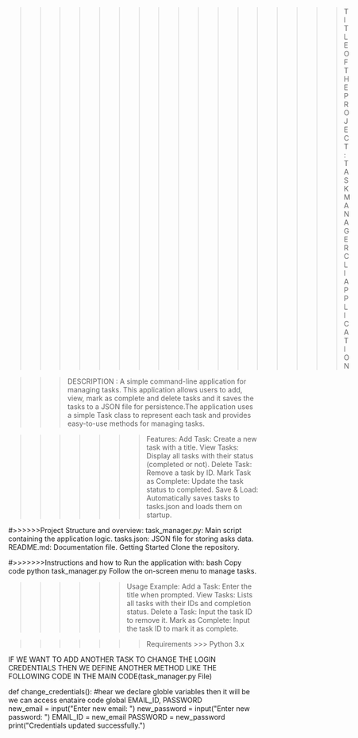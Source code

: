 


>>>>>>>>>>>>>>>>>    TITLE OF THE PROJECT : TASK MANAGER CLI APPLICATION 


>>> DESCRIPTION : A simple command-line application for managing tasks. This application allows users to add, view, mark as complete and delete tasks and it saves the tasks to a JSON file for persistence.The application uses a simple Task class to represent each task and provides easy-to-use methods for managing tasks.

>>>>>>>Features:
Add Task: Create a new task with a title.
View Tasks: Display all tasks with their status (completed or not).
Delete Task: Remove a task by ID.
Mark Task as Complete: Update the task status to completed.
Save & Load: Automatically saves tasks to tasks.json and loads them on startup.



#>>>>>>Project Structure and overview:
task_manager.py: Main script containing the application logic.
tasks.json: JSON file for storing asks data.
README.md: Documentation file.
Getting Started Clone the repository.


#>>>>>>>Instructions and how to Run the application with:
bash Copy code python task_manager.py
Follow the on-screen menu to manage tasks.


>>>>>> Usage Example:
Add a Task: Enter the title when prompted.
View Tasks: Lists all tasks with their IDs and completion status.
Delete a Task: Input the task ID to remove it.
Mark as Complete: Input the task ID to mark it as complete.



>>>>>>> Requirements >>> Python 3.x






IF WE WANT TO ADD ANOTHER TASK TO CHANGE THE LOGIN CREDENTIALS THEN WE DEFINE ANOTHER METHOD LIKE THE FOLLOWING CODE IN THE MAIN CODE(task_manager.py File) 



def change_credentials():
    #hear we declare globle variables then it will be we can access enataire code 
    global EMAIL_ID, PASSWORD  
    new_email = input("Enter new email: ")
    new_password = input("Enter new password: ")
    EMAIL_ID = new_email
    PASSWORD = new_password
    print("Credentials updated successfully.")
